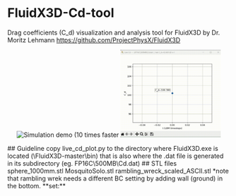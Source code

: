 # FluidX3D-Cd-tool
Drag coefficients (C_d) visualization and analysis tool for FluidX3D by Dr. Moritz Lehmann
https://github.com/ProjectPhysX/FluidX3D 


<p align="center">
  <img src="misc/Re_10000_Q_10x.gif" alt="Simulation demo (10 times faster" width="45%"/>
  <img src="misc/Re_10000_Cd_10x.gif" alt="Cd output demo (10 times faster)" width="45%"/>
</p>

<!-- 
![Simulation demo (10 times faster)](misc/Re_10000_Q_10x.gif)
![Cd output demo (10 times faster)](misc/Re_10000_Cd_10x.gif)
--!>

## Guideline
copy live_cd_plot.py to the directory where FluidX3D.exe is located (\FluidX3D-master\bin)
that is also where the .dat file is generated in its subdirectory (eg. FP16C\500MB\Cd.dat)

## STL files
sphere_1000mm.stl
MosquitoSolo.stl
rambling_wreck_scaled_ASCII.stl

*note that rambling wrek needs a different BC setting by adding wall (ground) in the bottom. 

**set:** 

